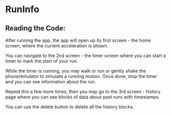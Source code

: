 # RunInfo

## Reading the Code: 

After running the app, the app will open up its first screen - the home screen, where the 
current acceleration is shown. 

You can navigate to the 2nd screen - the timer screen where you
can start a timer to mark the start of your run. 

While the timer is running, you may walk or run
or gently shake the phone/emulator to simulate a running motion.
Once done, stop the timer and you can see information about the run.

Repeat this a few more times, then you may go to the 3rd screen - history page where you can see
blocks of data about past runs with timestamps.

You can use the delete button to delete all the history blocks.

